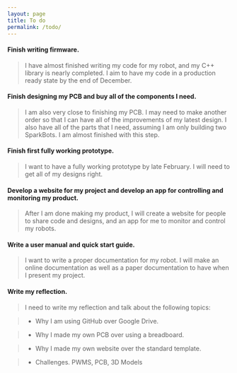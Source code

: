 ```yaml
---
layout: page
title: To do
permalink: /todo/
---
```

#### Finish writing firmware.
>I have almost finished writing my code for my robot, and my C++ library is nearly completed.  I aim to have my code in a production ready state by the end of December.

#### Finish designing my PCB and buy all of the components I need.
>I am also very close to finishing my PCB.  I may need to make another order so that I can have all of the improvements of my latest design.  I also have all of the parts that I need, assuming I am only building two SparkBots.  I am almost finished with this step.

#### Finish first fully working prototype.
>I want to have a fully working prototype by late February.  I will need to get all of my designs right.

#### Develop a website for my project and develop an app for controlling and monitoring my product.
>After I am done making my product, I will create a website for people to share code and designs, and an app for me to monitor and control my robots.

#### Write a user manual and quick start guide.
>I want to write a proper documentation for my robot.  I will make an online documentation as well as a paper documentation to have when I present my project.

#### Write my reflection.

> I need to write my reflection and talk about the following topics:

>* Why I am using GitHub over Google Drive.

>* Why I made my own PCB over using a breadboard.

>* Why I made my own website over the standard template.

>* Challenges.  PWMS, PCB, 3D Models
